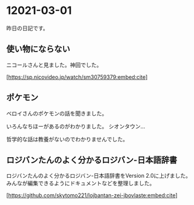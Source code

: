 # 12021-03-01

昨日の日記です。

## 使い物にならない

ニコールさんと見ました。神回でした。

[https://sp.nicovideo.jp/watch/sm30759379:embed:cite]

## ポケモン

ベロイさんのポケモンの話を聞きました。

いろんなちほーがあるのがわかりました。
シオンタウン…

哲学的な話は教養がないのでわかりませんでした。

## ロジバンたんのよく分かるロジバン-日本語辞書

ロジバンたんのよく分かるロジバン-日本語辞書をVersion 2.0に上げました。
みんなが編集できるようにドキュメントなどを整理しました。

[https://github.com/skytomo221/lojbantan-zei-jbovlaste:embed:cite]

